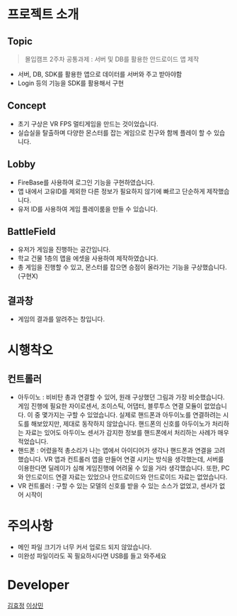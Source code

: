 # 프로젝트 소개
## Topic
> 몰입캠프 2주차 공통과제 : 서버 및 DB를 활용한 안드로이드 앱 제작
- 서버, DB, SDK를 활용한 앱으로 데이터를 서버와 주고 받아야함
- Login 등의 기능을 SDK를 활용해서 구현

## Concept
- 초기 구상은 VR FPS 멀티게임을 만드는 것이었습니다.
- 실습실을 탈출하며 다양한 몬스터를 잡는 게임으로 친구와 함께 플레이 할 수 있습니다.

## Lobby
- FireBase를 사용하여 로그인 기능을 구현하였습니다.
- 앱 내에서 고유ID를 제외한 다른 정보가 필요하지 않기에 빠르고 단순하게 제작했습니다.
- 유저 ID를 사용하여 게임 플레이룸을 만들 수 있습니다.

## BattleField
- 유저가 게임을 진행하는 공간입니다.
- 학교 건물 1층의 맵을 에셋을 사용하여 제작하였습니다.
- 총 게임을 진행할 수 있고, 몬스터를 잡으면 승점이 올라가는 기능을 구상했습니다.(구현X)

## 결과창 
- 게임의 결과를 알려주는 창입니다. 


# 시행착오
## 컨트롤러 
- 아두이노 : 비비탄 총과 연결할 수 있어, 원래 구상했던 그림과 가장 비슷했습니다. 게임 진행에 필요한 자이로센서, 조이스틱, 어댑터, 블루투스 연결 모듈이 없었습니다. 이 중 몇가지는 구할 수 있었습니다. 실제로 핸드폰과 아두이노를 연결하려는 시도를 해보았지만, 제대로 동작하지 않았습니다. 핸드폰의 신호를 아두이노가 처리하는 자료는 있어도 아두이노 센서가 감지한 정보를 핸드폰에서 처리하는 사례가 매우 적었습니다.
- 핸드폰 : 어렸을적 총소리가 나는 앱에서 아이디어가 생각나 핸드폰과 연결을 고려했습니다. VR 앱과 컨트롤러 앱을 만들어 연결 시키는 방식을 생각했는데, 서버를 이용한다면 딜레이가 심해 게임진행에 어려울 수 있을 거라 생각했습니다. 또한, PC와 안드로이드 연결 자료는 있었으나 안드로이드와 안드로이드 자료는 없었습니다.
- VR 컨트롤러 : 구할 수 있는 모델의 신호를 받을 수 있는 소스가 없었고, 센서가 없어 시작이 

# 주의사항
- 메인 파일 크기가 너무 커서 업로드 되지 않았습니다.
- 미완성 파일이라도 꼭 필요하시다면 USB를 들고 와주세요

# Developer
[김효정](https://github.com/rb37lu71)
[이상민](https://github.com/alex6095)

